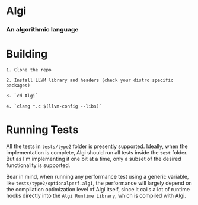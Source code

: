 # Algi
### An algorithmic language

Building
===========
    
    1. Clone the repo

    2. Install LLVM library and headers (check your distro specific packages)
    
    3. `cd Algi`

    4. `clang *.c $(llvm-config --libs)`

Running Tests
================

All the tests in `tests/type2` folder is presently supported. Ideally, when the implementation is complete, Algi should run all tests inside the `test` folder. But as I'm implementing it one bit at a time, only a subset of the desired functionality is supported.

Bear in mind, when running any performance test using a generic variable, like `tests/type2/optionalperf.algi`, the performance will largely depend on the compilation optimization level of Algi itself, since it calls a lot of runtime hooks directly into the `Algi Runtime Library`, which is compiled with Algi.
